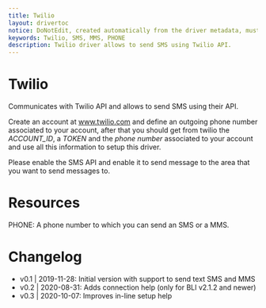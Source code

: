 ```yaml
---
title: Twilio
layout: drivertoc
notice: DoNotEdit, created automatically from the driver metadata, must be updated on the driver itself
keywords: Twilio, SMS, MMS, PHONE
description: Twilio driver allows to send SMS using Twilio API.
---
```


# Twilio

Communicates with Twilio API and allows to send SMS using their API.

Create an account at www.twilio.com and define an outgoing phone number associated to your account, after that you should get from twilio the *ACCOUNT_ID*, a *TOKEN* and the *phone number* associated to your account and use all this information to setup this driver.

Please enable the SMS API and enable it to send message to the area that you want to send messages to.


# Resources

PHONE: A phone number to which you can send an SMS or a MMS.

# Changelog
- v0.1 | 2019-11-28: Initial version with support to send text SMS and MMS
- v0.2 | 2020-08-31: Adds connection help (only for BLI v2.1.2 and newer)
- v0.3 | 2020-10-07: Improves in-line setup help

